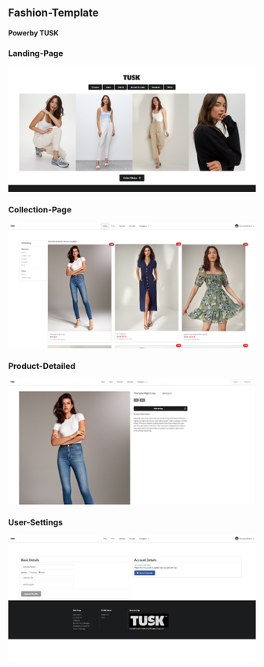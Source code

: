 ## Fashion-Template
#### Powerby TUSK
### Landing-Page
![1](fashion-template/screenshots/1.png)
### Collection-Page
![2](fashion-template/screenshots/2.png)
### Product-Detailed
![3](fashion-template/screenshots/5.png)
### User-Settings
![4](fashion-template/screenshots/4.png)
